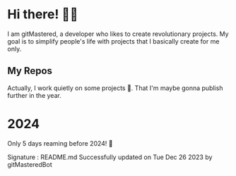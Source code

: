 
# Hi there! 🙋‍♂️
I am gitMastered, a developer who likes to create revolutionary projects.
My goal is to simplify people's life with projects that I basically create for me only.

## My Repos
Actually, I work quietly on some projects 👀. That I'm maybe gonna publish further in the year.

# 2024
Only 5 days reaming before 2024! 🙌

Signature : README.md Successfully updated on Tue Dec 26 2023 by gitMasteredBot

